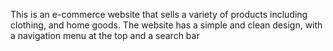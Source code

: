 This is an e-commerce website that sells a variety of products including clothing, and home goods. 
The website has a simple and clean design, with a navigation menu at the top and a search bar
